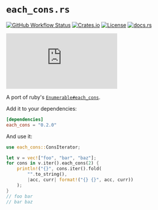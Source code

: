 # `each_cons.rs`

[![GitHub Workflow Status](https://img.shields.io/github/workflow/status/BuonOmo/each_cons.rs/CI)](https://github.com/BuonOmo/each_cons.rs/actions?query=workflow%3A%22CI%22)
[![Crates.io](https://img.shields.io/crates/v/each_cons)](https://crates.io/crates/each_cons)
[![License](https://img.shields.io/crates/l/each_cons)](https://github.com/BuonOmo/each_cons.rs/blob/main/LICENSE)
[![docs.rs](https://img.shields.io/badge/docs-available-informational)](https://docs.rs/each_cons)


![](https://buildstats.info/github/chart/BuonOmo/each_cons.rs?branch=main)

A port of ruby's [`Enumerable#each_cons`](https://rubydoc.info/stdlib/core/Enumerable:each_cons).


Add it to your dependencies:

```toml
[dependencies]
each_cons = "0.2.0"
```

And use it:

```rust
use each_cons::ConsIterator;

let v = vec!["foo", "bar", "baz"];
for cons in v.iter().each_cons(2) {
    println!("{}", cons.iter().fold(
        "".to_string(),
        |acc, curr| format!("{} {}", acc, curr))
    );
}
// foo bar
// bar baz
```
